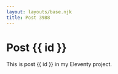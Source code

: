 ```yaml
---
layout: layouts/base.njk
title: Post 3988
---
```


# Post {{ id }}

This is post {{ id }} in my Eleventy project.
